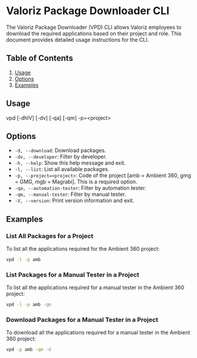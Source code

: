 # Valoriz Package Downloader CLI

The Valoriz Package Downloader (VPD) CLI allows Valoriz employees to download the required applications based on their project and role. This document provides detailed usage instructions for the CLI.

## Table of Contents
1. [Usage](#usage)
2. [Options](#options)
3. [Examples](#examples)

## Usage
vpd [-dhlV] [-dv] [-qa] [-qm] -p=\<project\>

## Options

- `-d, --download`: Download packages.
- `-dv, --developer`: Filter by developer.
- `-h, --help`: Show this help message and exit.
- `-l, --list`: List all available packages.
- `-p, --project=<project>`: Code of the project [amb = Ambient 360, gmg = GMG, mgb = Magrabi]. This is a required option.
- `-qa, --automation-tester`: Filter by automation tester.
- `-qm, --manual-tester`: Filter by manual tester.
- `-V, --version`: Print version information and exit.

## Examples

### List All Packages for a Project
To list all the applications required for the Ambient 360 project:

```sh
vpd -l -p amb
```
### List Packages for a Manual Tester in a Project
To list all the applications required for a manual tester in the Ambient 360 project:

```sh
vpd -l -p amb -qm
```

### Download Packages for a Manual Tester in a Project
To download all the applications required for a manual tester in the Ambient 360 project:

```sh
vpd -p amb -qm -d
```

